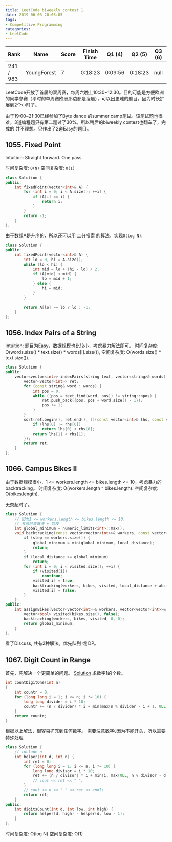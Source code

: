 ```yaml
---
title: LeetCode biweekly contest 1
date: 2019-06-03 20:03:05
tags:
- Competitive Programming
categories:
- LeetCode
---
```


| Rank |	Name |	Score |	Finish Time | 	Q1 (4) |	Q2 (5) |	Q3 (6) |	Q4 (8)|
|--|--|--|--|--|--|--|--|
| 241 / 983 |	YoungForest | 7 | 	0:18:23 | 0:09:56 | 0:18:23 | null  | null |

LeetCode开放了首届的双周赛，每周六晚上10:30~12:30。目的可能是方便欧洲的同学参赛（平时的单周赛欧洲那边都是凌晨），可以出更难的题目。因为时长扩展到2个小时了。

由于19:00~21:30已经参加了Byte dance 的summer camp笔试。该笔试题也很难，3道编程题只有第二题过了30%。所以稍后的biweekly contest也翻车了，完成的 并不理想。只作出了2道Easy的题目。

## 1055. Fixed Point
Intuition:
Straight forward. One pass.

时间复杂度: `O(N)`
空间复杂度: `O(1)`

```cpp
class Solution {
public:
    int fixedPoint(vector<int>& A) {
        for (int i = 0; i < A.size(); ++i) {
            if (A[i] == i) {
                return i;
            }
        }
        return -1;
    }
};
```

由于数组A是升序的，所以还可以用 二分搜索 的算法，实现`O(log N)`.

```cpp
class Solution {
public:
    int fixedPoint(vector<int>& A) {
        int lo = 0, hi = A.size();
        while (lo < hi) {
            int mid = lo + (hi - lo) / 2;
            if (A[mid] < mid) {
                lo = mid + 1;
            } else {
                hi = mid;
            }
        }
        
        return A[lo] == lo ? lo : -1;
    }
};
```

## 1056. Index Pairs of a String

Intuition:
题目为Easy，数据规模也比较小，考虑暴力解法即可。
时间复杂度: O(words.size() * text.size() * words[i].size()),
空间复杂度: O(words.size() * text.size()).

```cpp
class Solution {
public:
    vector<vector<int>> indexPairs(string text, vector<string>& words) {
        vector<vector<int>> ret;
        for (const string& word : words) {
            int pos = 0;
            while ((pos = text.find(word, pos)) != string::npos) {
                ret.push_back({pos, pos + word.size() - 1});
                pos += 1;
            }
        }
        sort(ret.begin(), ret.end(), [](const vector<int>& lhs, const vector<int>& rhs) -> bool {
            if (lhs[0] != rhs[0])
                return lhs[0] < rhs[0];
            return lhs[1] < rhs[1];
        });
        return ret;
    }
};
```

## 1066. Campus Bikes II

由于数据规模很小，1 <= workers.length <= bikes.length <= 10，考虑暴力的backtracking。
时间复杂度: O(workers.length ^ bikes.length).
空间复杂度: O(bikes.length).

无奈超时了。

```cpp
class Solution {
    // 因为1 <= workers.length <= bikes.length <= 10，
    // 考虑阶乘算法 + 剪枝
    int global_minimum = numeric_limits<int>::max();
    void backtracking(const vector<vector<int>>& workers, const vector<vector<int>>& bikes, vector<bool>& visited, int local_distance, int step) {
        if (step == workers.size()) {
            global_minimum = min(global_minimum, local_distance);
            return;
        }
        if (local_distance >= global_minimum)
            return;
        for (int i = 0; i < visited.size(); ++i) {
            if (visited[i])
                continue;
            visited[i] = true;
            backtracking(workers, bikes, visited, local_distance + abs(workers[step][0] - bikes[i][0]) + abs(workers[step][1] - bikes[i][1]), step + 1);
            visited[i] = false;
        }
    }
public:
    int assignBikes(vector<vector<int>>& workers, vector<vector<int>>& bikes) {
        vector<bool> visited(bikes.size(), false);
        backtracking(workers, bikes, visited, 0, 0);
        return global_minimum;
    }
};
```

看了Discuss, 共有2种解法。优先队列 或 DP。

## 1067. Digit Count in Range

首先，先解决一个更简单的问题。
[Solution](https://leetcode.com/problems/number-of-digit-one/solution/)
求数字1的个数。

```cpp
int countDigitOne(int n)
{
    int countr = 0;
    for (long long i = 1; i <= n; i *= 10) {
        long long divider = i * 10;
        countr += (n / divider) * i + min(max(n % divider - i + 1, 0LL), i);
    }
    return countr;
}
```

根据以上解法，很容易扩充到任何数字。
需要注意数字`0`因为不能开头，所以需要特殊处理

```cpp
class Solution {
    // include n
    int helper(int d, int n) {
        int ret = 0;
        for (long long i = 1; i <= n; i *= 10) {
            long long divisor = i * 10;
            ret += (n / divisor) * i + min(i, max(0LL, n % divisor - d * i + 1)) - (d == 0 ? i : 0);
            // cout << ret << " ";
        }
        // cout << n << " " << ret << endl;
        return ret;
    }
public:
    int digitsCount(int d, int low, int high) {
        return helper(d, high) - helper(d, low - 1);
    }
};
```

时间复杂度: O(log N)
空间复杂度: O(1)